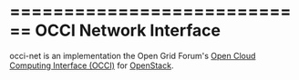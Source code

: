 ============================
   OCCI Network Interface
=============================

occi-net is an implementation the Open Grid Forum's
[Open Cloud Computing Interface (OCCI)](http://www.occi-wg.org)
for [OpenStack](http://www.openstack.org).

